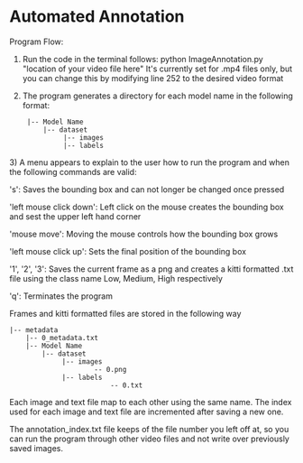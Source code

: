 # Automated Annotation

Program Flow:

1) Run the code in the terminal follows: python ImageAnnotation.py "location of your video file here"
   It's currently set for .mp4 files only, but you can change this by modifying line 252 to the desired video format

2) <p style="text-align:left;">The program generates a directory for each model name in the following format:</p>
  
      	|-- Model Name
		    |-- dataset
			     |-- images
			     |-- labels

<p style="text-align:left;">3) A menu appears to explain to the user how to run the program and when the following commands are valid: </p>
<p style="text-align:left;">'s': Saves the bounding box and can not longer be changed once pressed</p>
<p style="text-align:left;">'left mouse click down': Left click on the mouse creates the bounding box and sest the upper left hand corner</p>
<p style="text-align:left;">'mouse move': Moving the mouse controls how the bounding box grows</p>
<p style="text-align:left;">'left mouse click up': Sets the final position of the bounding box</p>
<p style="text-align:left;">'1', '2', '3': Saves the current frame as a png and creates a kitti formatted .txt file using the class name Low, Medium, High respectively</p>
<p style="text-align:left;">'q': Terminates the program</p>
   
   Frames and kitti formatted files are stored in the following way
  
  	|-- metadata
		|-- 0_metadata.txt
      	|-- Model Name
		    |-- dataset
			     |-- images
		                 -- 0.png
			     |-- labels
                         	 -- 0.txt
             
<p style="text-align:left;">Each image and text file map to each other using the same name. The index used for each image and text file are incremented after saving a new one.</p>

<p style="text-align:left;">The annotation_index.txt file keeps of the file number you left off at, so you can run the program through other video files and not write over previously saved images.
